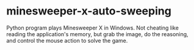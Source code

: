 # minesweeper-x-auto-sweeping
Python program plays Minesweeper X in Windows. Not cheating like reading the application's memory, but grab the image, do the reasoning, and control the mouse action to solve the game.


